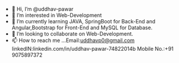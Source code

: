 - 👋 Hi, I’m @uddhav-pawar
- 👀 I’m interested in Web-Development
- 🌱 I’m currently learning JAVA, SpringBoot for Back-End and Angular,Bootstrap for Front-End and MySQL for Database. 
- 💞️ I’m looking to collaborate on Web-Development.
- 📫 How to reach me ...Email:uddhavp0@gmail.com
                        linkedIN:linkedin.com/in/uddhav-pawar-74822014b
                        Mobile No.:+91 9075897372

<!---
uddhav-pawar/uddhav-pawar is a ✨ special ✨ repository because its `README.md` (this file) appears on your GitHub profile.
You can click the Preview link to take a look at your changes.
--->

